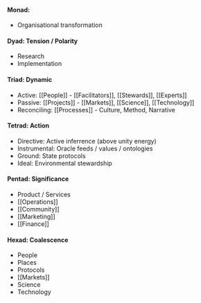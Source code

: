 #### Monad: 
- Organisational transformation

#### Dyad: Tension / Polarity
- Research
- Implementation

#### Triad: Dynamic
- Active: [[People]] - [[Facilitators]], [[Stewards]], [[Experts]]
- Passive: [[Projects]] - [[Markets]], [[Science]], [[Technology]]
- Reconciling: [[Processes]] - Culture, Method, Narrative

#### Tetrad: Action
- Directive: Active inferrence (above unity energy)
- Instrumental: Oracle feeds / values / ontologies 
- Ground: State protocols
- Ideal: Environmental stewardship

#### Pentad: Significance
- Product / Services
- [[Operations]]
- [[Community]]
- [[Marketing]]
- [[Finance]]

#### Hexad: Coalescence
- People
- Places
- Protocols
- [[Markets]]
- Science
- Technology
